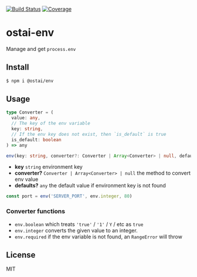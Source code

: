 [![Build Status](https://travis-ci.org/kaelzhang/ostai-env.svg?branch=master)](https://travis-ci.org/kaelzhang/ostai-env)
[![Coverage](https://codecov.io/gh/kaelzhang/ostai-env/branch/master/graph/badge.svg)](https://codecov.io/gh/kaelzhang/ostai-env)
<!-- optional appveyor tst
[![Windows Build Status](https://ci.appveyor.com/api/projects/status/github/kaelzhang/ostai-env?branch=master&svg=true)](https://ci.appveyor.com/project/kaelzhang/ostai-env)
-->
<!-- optional npm version
[![NPM version](https://badge.fury.io/js/ostai-env.svg)](http://badge.fury.io/js/ostai-env)
-->
<!-- optional npm downloads
[![npm module downloads per month](http://img.shields.io/npm/dm/ostai-env.svg)](https://www.npmjs.org/package/ostai-env)
-->
<!-- optional dependency status
[![Dependency Status](https://david-dm.org/kaelzhang/ostai-env.svg)](https://david-dm.org/kaelzhang/ostai-env)
-->

# ostai-env

Manage and get `process.env`

## Install

```sh
$ npm i @ostai/env
```

## Usage

```ts
type Converter = (
  value: any,
  // The key of the env variable
  key: string,
  // If the env key does not exist, then `is_default` is true
  is_default: boolean
) => any

env(key: string, converter?: Converter | Array<Converter> | null, defaults?: any): any
```

- **key** `string` environment key
- **converter?** `Converter | Array<Converter> | null` the method to convert env value
- **defaults?** `any` the default value if environment key is not found

```js
const port = env('SERVER_PORT', env.integer, 80)
```

### Converter functions

- `env.boolean` which treats `'true'` / `'1'` / `Y` / etc as `true`
- `env.integer` converts the given value to an integer.
- `env.required` if the env variable is not found, an `RangeError` will throw

## License

MIT
